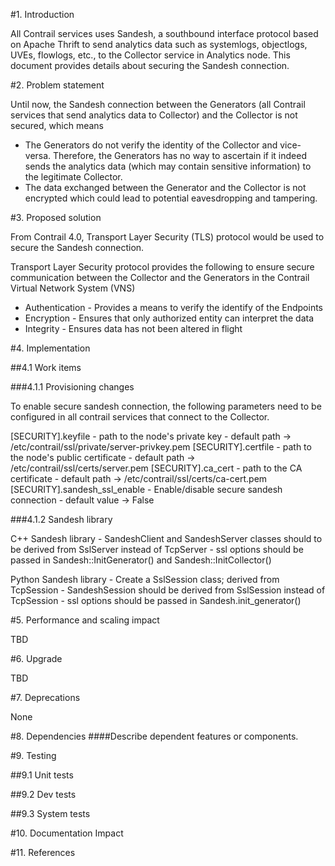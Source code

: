 #1. Introduction

All Contrail services uses Sandesh, a southbound interface protocol based on
Apache Thrift to send analytics data such as systemlogs, objectlogs, UVEs,
flowlogs, etc., to the Collector service in Analytics node. This document
provides details about securing the Sandesh connection.

#2. Problem statement

Until now, the Sandesh connection between the Generators (all Contrail services
that send analytics data to Collector) and the Collector is not secured, which
means

* The Generators do not verify the identity of the Collector and vice-versa.
  Therefore, the Generators has no way to ascertain if it indeed sends the
  analytics data (which may contain sensitive information) to the legitimate
  Collector.
* The data exchanged between the Generator and the Collector is not encrypted
  which could lead to potential eavesdropping and tampering.

#3. Proposed solution

From Contrail 4.0, Transport Layer Security (TLS) protocol would be used to
secure the Sandesh connection.

Transport Layer Security protocol provides the following to ensure secure
communication between the Collector and the Generators in the Contrail
Virtual Network System (VNS)

* Authentication - Provides a means to verify the identify of the Endpoints
* Encryption - Ensures that only authorized entity can interpret the data
* Integrity - Ensures data has not been altered in flight

#4. Implementation

##4.1 Work items

###4.1.1 Provisioning changes

To enable secure sandesh connection, the following parameters need to be
configured in all contrail services that connect to the Collector.

[SECURITY].keyfile
    - path to the node's private key
    - default path -> /etc/contrail/ssl/private/server-privkey.pem
[SECURITY].certfile
    - path to the node's public certificate
    - default path -> /etc/contrail/ssl/certs/server.pem
[SECURITY].ca_cert
    - path to the CA certificate
    - default path -> /etc/contrail/ssl/certs/ca-cert.pem
[SECURITY].sandesh_ssl_enable
    - Enable/disable secure sandesh connection
    - default value -> False

###4.1.2 Sandesh library

C++ Sandesh library
    - SandeshClient and SandeshServer classes should to be derived from
      SslServer instead of TcpServer
    - ssl options should be passed in Sandesh::InitGenerator() and
      Sandesh::InitCollector()

Python Sandesh library
    - Create a SslSession class; derived from TcpSession
    - SandeshSession should be derived from SslSession instead of TcpSession
    - ssl options should be passed in Sandesh.init_generator()

#5. Performance and scaling impact

TBD

#6. Upgrade

TBD

#7. Deprecations

None

#8. Dependencies
####Describe dependent features or components.

#9. Testing

##9.1 Unit tests

##9.2 Dev tests

##9.3 System tests

#10. Documentation Impact

#11. References
